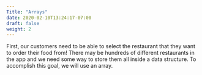 ```yaml
---
Title: "Arrays"
date: 2020-02-10T13:24:17-07:00
draft: false
weight: 2
---
```


First, our customers need to be able to select the restaurant that they want to order their food from! There may be hundreds of different restaurants in the app and we need some way to store them all inside a data structure. To accomplish this goal, we will use an array.
